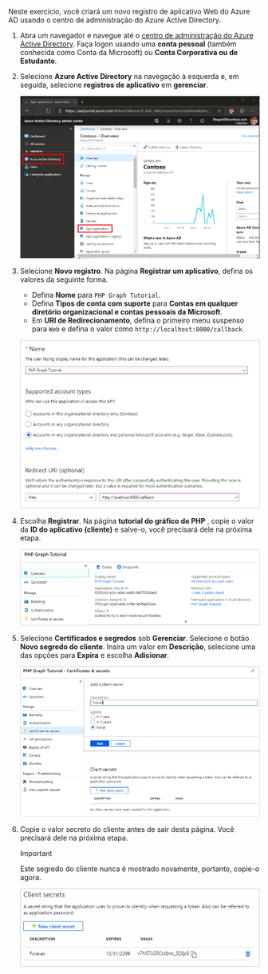 <!-- markdownlint-disable MD002 MD041 -->

Neste exercício, você criará um novo registro de aplicativo Web do Azure AD usando o centro de administração do Azure Active Directory.

1. Abra um navegador e navegue até o [centro de administração do Azure Active Directory](https://aad.portal.azure.com). Faça logon usando uma **conta pessoal** (também conhecida como Conta da Microsoft) ou **Conta Corporativa ou de Estudante**.

1. Selecione **Azure Active Directory** na navegação à esquerda e, em seguida, selecione **registros de aplicativo** em **gerenciar**.

    ![Uma captura de tela dos registros de aplicativo ](./images/aad-portal-app-registrations.png)

1. Selecione **Novo registro**. Na página **Registrar um aplicativo**, defina os valores da seguinte forma.

    - Defina **Nome** para `PHP Graph Tutorial`.
    - Defina **Tipos de conta com suporte** para **Contas em qualquer diretório organizacional e contas pessoais da Microsoft**.
    - Em **URI de Redirecionamento**, defina o primeiro menu suspenso para `Web` e defina o valor como `http://localhost:8000/callback`.

    ![Uma captura de tela da página registrar um aplicativo](./images/aad-register-an-app.png)

1. Escolha **Registrar**. Na página **tutorial do gráfico do PHP** , copie o valor da **ID do aplicativo (cliente)** e salve-o, você precisará dele na próxima etapa.

    ![Uma captura de tela da ID do aplicativo do novo registro de aplicativo](./images/aad-application-id.png)

1. Selecione **Certificados e segredos** sob **Gerenciar**. Selecione o botão **Novo segredo do cliente**. Insira um valor em **Descrição**, selecione uma das opções para **Expira** e escolha **Adicionar**.

    ![Uma captura de tela da caixa de diálogo Adicionar um segredo do cliente](./images/aad-new-client-secret.png)

1. Copie o valor secreto do cliente antes de sair desta página. Você precisará dele na próxima etapa.

    > [!IMPORTANT]
    > Este segredo do cliente nunca é mostrado novamente, portanto, copie-o agora.

    ![Uma captura de tela do novo segredo do cliente recentemente adicionado](./images/aad-copy-client-secret.png)